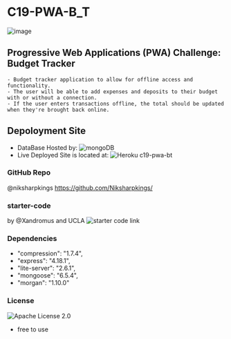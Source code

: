 # C19-PWA-B_T
![image](https://user-images.githubusercontent.com/67552318/188299446-8ec276ac-7662-463c-99f2-9f828d0a0ff8.png)

## Progressive Web Applications (PWA) Challenge: Budget Tracker
```
- Budget tracker application to allow for offline access and functionality. 
- The user will be able to add expenses and deposits to their budget with or without a connection. 
- If the user enters transactions offline, the total should be updated when they're brought back online.
```

## Depoloyment Site
- DataBase Hosted by: ![mongoDB](https://www.mongodb.com/)
- Live Deployed Site is located at: ![Heroku c19-pwa-bt](https://c19-pwa-bt.herokuapp.com/)

### GitHub Repo
@niksharpkings
https://github.com/Niksharpkings/

### starter-code
by @Xandromus and UCLA
![starter code link](https://github.com/coding-boot-camp/symmetrical-bassoon)

### Dependencies
- "compression": "1.7.4",
- "express": "4.18.1",
- "lite-server": "2.6.1",
- "mongoose": "6.5.4",
- "morgan": "1.10.0"

### License
![Apache License 2.0](https://github.com/Niksharpkings/C19-PWA-B_T/blob/main/LICENSE) 
- free to use

